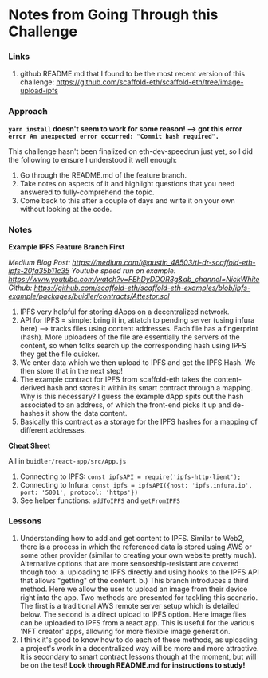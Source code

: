 # Notes from Going Through this Challenge

### Links

1. github README.md that I found to be the most recent version of this challenge: https://github.com/scaffold-eth/scaffold-eth/tree/image-upload-ipfs

### Approach

**`yarn install` doesn't seem to work for some reason! --> got this error `error An unexpected error occurred: "Commit hash required".`**

This challenge hasn't been finalized on eth-dev-speedrun just yet, so I did the following to ensure I understood it well enough:

1. Go through the README.md of the feature branch.
2. Take notes on aspects of it and highlight questions that you need answered to fully-comprehend the topic.
3. Come back to this after a couple of days and write it on your own without looking at the code.

### Notes

**Example IPFS Feature Branch First**

_Medium Blog Post: https://medium.com/@austin_48503/tl-dr-scaffold-eth-ipfs-20fa35b11c35_
_Youtube speed run on example: https://www.youtube.com/watch?v=FEhDyDDOR3g&ab_channel=NickWhite_
_Github: https://github.com/scaffold-eth/scaffold-eth-examples/blob/ipfs-example/packages/buidler/contracts/Attestor.sol_

1. IPFS very helpful for storing dApps on a decentralized network.
2. API for IPFS = simple: bring it in, attatch to pending server (using infura here) --> tracks files using content addresses. Each file has a fingerprint (hash). More uploaders of the file are essentially the servers of the content, so when folks search up the corresponding hash using IPFS they get the file quicker.
3. We enter data which we then upload to IPFS and get the IPFS Hash. We then store that in the next step!
4. The example contract for IPFS from scaffold-eth takes the content-derived hash and stores it within its smart contract through a mapping. Why is this necessary? I guess the example dApp spits out the hash associated to an address, of which the front-end picks it up and de-hashes it show the data content.
5. Basically this contract as a storage for the IPFS hashes for a mapping of different addresses.

**Cheat Sheet**

All in `buidler/react-app/src/App.js`

1. Connecting to IPFS: `const ipfsAPI = require('ipfs-http-lient');`
2. Connecting to Infura: `const ipfs = ipfsAPI({host: 'ipfs.infura.io', port: '5001', protocol: 'https'})`
3. See helper functions: `addToIPFS` and `getFromIPFS`

### Lessons

1. Understanding how to add and get content to IPFS. Similar to Web2, there is a process in which the referenced data is stored using AWS or some other provider (similar to creating your own website pretty much). Alternative options that are more sensorship-resistant are covered though too: a. uploading to IPFS directly and using hooks to the IPFS API that allows "getting" of the content. b.) This branch introduces a third method. Here we allow the user to upload an image from their device right into the app. Two methods are presented for tackling this scenario. The first is a traditional AWS remote server setup which is detailed below. The second is a direct upload to IPFS option. Here image files can be uploaded to IPFS from a react app. This is useful for the various 'NFT creator' apps, allowing for more flexible image generation.
2. I think it's good to know how to do each of these methods, as uploading a project's work in a decentralized way will be more and more attractive. It is secondary to smart contract lessons though at the moment, but will be on the test! **Look through README.md for instructions to study!**
